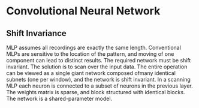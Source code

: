 # Convolutional Neural Network
## Shift Invariance
MLP assumes all recordings are exactly the same length. Conventional MLPs are sensitive to the location of the pattern, and moving of one component can lead to distinct results. The required network must be shift invariant. The solution is to scan over the input data. The entire operation can be viewed as a single giant network composed ofmany identical subnets (one per window), and the network is shift invariant. In a scanning MLP each neuron is connected to a subset of neurons in the previous layer. The weights matrix is sparse, and block structured with identical blocks. The network is a shared-parameter model.
